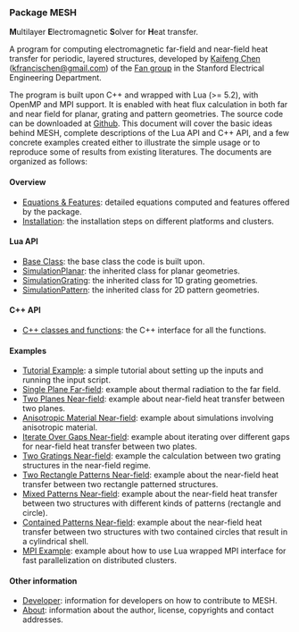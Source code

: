### Package MESH
**M**ultilayer **E**lectromagnetic **S**olver for **H**eat transfer.

A program for computing electromagnetic far-field and near-field heat transfer for periodic, layered
structures, developed by [Kaifeng Chen](http://web.stanford.edu/~kfchen/) (<kfrancischen@gmail.com>) of the
[Fan group](http://web.stanford.edu/group/fan/) in the Stanford Electrical Engineering Department.

The program is built upon C++ and wrapped with Lua (>= 5.2), with OpenMP and MPI support. It is enabled with heat flux calculation in both far and near field for planar, grating and pattern geometries. The source code can be downloaded at [Github](https://github.com/kfrancischen/MESH). This document will cover the basic ideas behind MESH, complete descriptions of the Lua API and C++ API, and a few concrete examples created either to illustrate the simple usage or to reproduce some of results from existing literatures. The documents are organized as follows:

#### Overview
* [Equations & Features](features.md): detailed equations computed and features offered by the package.
* [Installation](installation.md): the installation steps on different platforms and clusters.

#### Lua API
* [Base Class](LuaAPI/baseClass.md): the base class the code is built upon.
* [SimulationPlanar](LuaAPI/planar.md): the inherited class for planar geometries.
* [SimulationGrating](LuaAPI/grating.md): the inherited class for 1D grating geometries.
* [SimulationPattern](LuaAPI/pattern.md): the inherited class for 2D pattern geometries.

#### C++ API
* [C++ classes and functions](C++API/classAndFunction.md): the C++ interface for all the functions.

#### Examples
* [Tutorial Example](Examples/tutorial.md): a simple tutorial about setting up the inputs and running the input script.
* [Single Plane Far-field](Examples/planeFarField.md): example about thermal radiation to the far field.
* [Two Planes Near-field](Examples/planeNearField.md): example about near-field heat transfer between two planes.
* [Anisotropic Material Near-field](Examples/anisotropic.md): example about simulations involving anisotropic material.
* [Iterate Over Gaps Near-field](Examples/iterate.md): example about iterating over different gaps for near-field heat transfer between two plates.
* [Two Gratings Near-field](Examples/gratingNearField.md): example the calculation between two grating structures in the near-field regime.
* [Two Rectangle Patterns Near-field](Examples/rectangleNearField.md): example about the near-field heat transfer between two rectangle patterned structures.
* [Mixed Patterns Near-field](Examples/mixedNearField.md): example about the near-field heat transfer between two structures with different kinds of patterns (rectangle and circle).
* [Contained Patterns Near-field](Examples/containedPattern.md): example about the near-field heat transfer between two structures with two contained circles that result in a cylindrical shell.
* [MPI Example](Examples/MPI.md): example about how to use Lua wrapped MPI interface for fast parallelization on distributed clusters.

#### Other information
* [Developer](develop.md): information for developers on how to contribute to MESH.
* [About](about.md): information about the author, license, copyrights and contact addresses.
